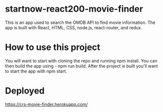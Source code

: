 # startnow-react200-movie-finder

This is an app used to search the OMDB API to find movie information.
The app is built with React, HTML, CSS, node.js, react-router, and redux.

# How to use this project

You will want to start with cloning the repo and running npm install.
You can then build the app using - npm run build.
After the project is built you'll want to start the app with npm start. 

# Deployed

https://crs-movie-finder.herokuapp.com/
